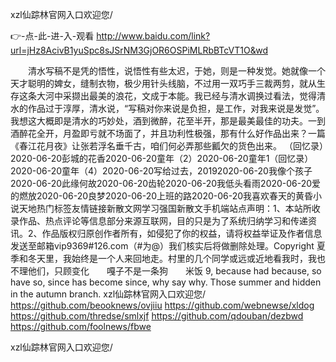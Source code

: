 
xzl仙踪林官网入口欢迎您/




👉-点-此-进-入-观看  http://www.baidu.com/link?url=jHz8AcivB1yuSpc8sJSrNM3GjOR6OSPiMLRbBTcVT1O&wd




　　清水写稿不是凭的悟性，说悟性有些太迟，于她，则是一种发觉。她就像一个天才聪明的婢女，缝制衣物，极少用针头线脑，不过用一双巧手三裁两剪，就从生存这条大河中采撷出最美的浪花，文成于本能。我已经与清水调换过看法，觉得清水的作品过于淳厚，清水说，“写稿对你来说是负担，是工作，对我来说是发觉”。我想这大概即是清水的巧妙处，酒到微醉，花至半开，那是最美最佳的功夫。一到酒醉花全开，月盈即亏就不场面了，并且功利性极强，那有什么好作品出来？一篇《春江花月夜》让张若浮名垂千古，咱们何必弄那些瓤欠的货色出来。
（回忆录）2020-06-20彭城的花香2020-06-20童年（2）2020-06-20童年1（回忆录）2020-06-20童年（4）2020-06-20写给过去，20192020-06-20我像个孩子2020-06-20此缘何故2020-06-20齿轮2020-06-20我低头看雨2020-06-20爱的燃放2020-06-20良梦2020-06-20上班的路2020-06-20我喜欢春天的黄昏小说天地热门标签友情链接新散文网学习强国新散文手机端站点声明：1、本站所收录作品、热点评论等信息部分来源互联网，目的只是为了系统归纳学习和传递资讯。2、作品版权归原创作者所有，如侵犯了你的权益，请将权益举证及作者信息发送至邮箱vip9369#126.com（#为@）我们核实后将做删除处理。Copyright
夏季和冬天里，我始终是一个人来回地走。村里的几个同学或远或近地看我时，我也不理他们，只顾变化　　嘎子不是一条狗　　米饭
9, because had because, so have so, since has become since, why say why.
Those summer and hidden in the autumn branch.
xzl仙踪林官网入口欢迎您/ https://github.com/beooknews/ovjiiu
https://github.com/webnewse/xldog
https://github.com/thredse/smlxjf
https://github.com/qdouban/dezbwd
https://github.com/foolnews/fbwe





xzl仙踪林官网入口欢迎您/
